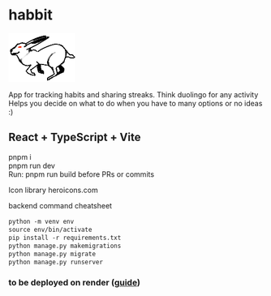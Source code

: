 # habbit

![Habbit Logo](./frontend/src/assets/logo.png)

App for tracking habits and sharing streaks. Think duolingo for any activity
Helps you decide on what to do when you have to many options or no ideas :)

## React + TypeScript + Vite

pnpm i  
pnpm run dev  
Run: pnpm run build before PRs or commits

Icon library
heroicons.com

backend command cheatsheet

```
python -m venv env
source env/bin/activate
pip install -r requirements.txt
python manage.py makemigrations
python manage.py migrate
python manage.py runserver
```

### to be deployed on render ([guide](https://www.youtube.com/watch?v=sgDY5t4G3C8&list=PLmEKHA8iFrmCAPgSe9ze8RXXdE0M11suR&index=5))
